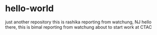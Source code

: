 # hello-world
just another repository
this is rashika reporting from watchung, NJ
hello there, this is bimal reporting from watchung about to start work at CTAC

